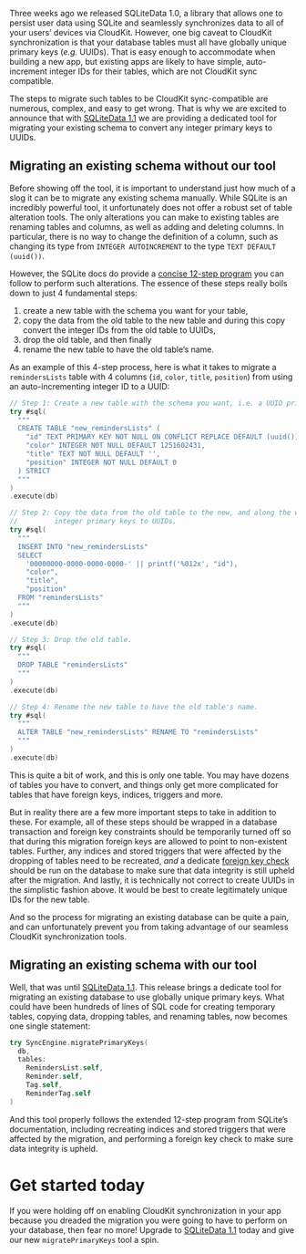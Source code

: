 Three weeks ago we released SQLiteData 1.0, a library that allows one to persist user data using SQLite and seamlessly synchronizes data to all of your users’ devices via CloudKit. However, one big caveat to CloudKit synchronization is that your database tables must all have globally unique primary keys (_e.g._ UUIDs). That is easy enough to accommodate when building a new app, but existing apps are likely to have simple, auto-increment integer IDs for their tables, which are not CloudKit sync compatible.

The steps to migrate such tables to be CloudKit sync-compatible are numerous, complex, and easy to get wrong. That is why we are excited to announce that with [SQLiteData 1.1](https://github.com/pointfreeco/sqlite-data/releases/tag/1.1.0) we are providing a dedicated tool for migrating your existing schema to convert any integer primary keys to UUIDs.

## Migrating an existing schema without our tool

Before showing off the tool, it is important to understand just how much of a slog it can be to migrate any existing schema manually. While SQLite is an incredibly powerful tool, it unfortunately does not offer a robust set of table alteration tools. The only alterations you can make to existing tables are renaming tables and columns, as well as adding and deleting columns. In particular, there is no way to change the definition of a column, such as changing its type from `INTEGER AUTOINCREMENT` to the type `TEXT DEFAULT (uuid())`.

However, the SQLite docs do provide a [concise 12-step program](https://sqlite.org/lang_altertable.html#making_other_kinds_of_table_schema_changes) you can follow to perform such alterations. The essence of these steps really boils down to just 4 fundamental steps:

1. create a new table with the schema you want for your table,
2. copy the data from the old table to the new table and during this copy convert the integer IDs from the old table to UUIDs,
3. drop the old table, and then finally
4. rename the new table to have the old table’s name.

As an example of this 4-step process, here is what it takes to migrate a `remindersLists` table with 4 columns (`id`, `color`, `title`, `position`) from using an auto-incrementing integer ID to a UUID:

```swift
// Step 1: Create a new table with the schema you want, i.e. a UUID primary key.
try #sql(
  """
  CREATE TABLE "new_remindersLists" (
    "id" TEXT PRIMARY KEY NOT NULL ON CONFLICT REPLACE DEFAULT (uuid()),
    "color" INTEGER NOT NULL DEFAULT 1251602431,
    "title" TEXT NOT NULL DEFAULT '', 
    "position" INTEGER NOT NULL DEFAULT 0
  ) STRICT
  """
)
.execute(db)

// Step 2: Copy the data from the old table to the new, and along the way convert
//         integer primary keys to UUIDs.
try #sql(
  """
  INSERT INTO "new_remindersLists"
  SELECT
    '00000000-0000-0000-0000-' || printf('%012x', "id"),
    "color", 
    "title", 
    "position"
  FROM "remindersLists"
  """
)
.execute(db)

// Step 3: Drop the old table.
try #sql(
  """
  DROP TABLE "remindersLists"
  """
)
.execute(db)

// Step 4: Rename the new table to have the old table's name.
try #sql(
  """
  ALTER TABLE "new_remindersLists" RENAME TO "remindersLists"
  """
)
.execute(db)
```

This is quite a bit of work, and this is only one table. You may have dozens of tables you have to convert, and things only get more complicated for tables that have foreign keys, indices, triggers and more. 

But in reality there are a few more important steps to take in addition to these. For example, all of these steps should be wrapped in a database transaction and foreign key constraints should be temporarily turned off so that during this migration foreign keys are allowed to point to non-existent tables. Further, any indices and stored triggers that were affected by the dropping of tables need to be recreated, *and* a dedicate [foreign key check](https://sqlite.org/pragma.html#pragma_foreign_key_check) should be run on the database to make sure that data integrity is still upheld after the migration. And lastly, it is technically not correct to create UUIDs in the simplistic fashion above. It would be best to create legitimately unique IDs for the new table.

And so the process for migrating an existing database can be quite a pain, and can unfortunately prevent you from taking advantage of our seamless CloudKit synchronization tools.

## Migrating an existing schema with our tool

Well, that was until [SQLiteData 1.1](https://github.com/pointfreeco/sqlite-data/releases/tag/1.1.0). This release brings a dedicate tool for migrating an existing database to use globally unique primary keys. What could have been hundreds of lines of SQL code for creating temporary tables, copying data, dropping tables, and renaming tables, now becomes one single statement:

```swift
try SyncEngine.migratePrimaryKeys(
  db,
  tables: 
    RemindersList.self, 
    Reminder.self, 
    Tag.self, 
    ReminderTag.self
)
```

And this tool properly follows the extended 12-step program from SQLite’s documentation, including recreating indices and stored triggers that were affected by the migration, and performing a foreign key check to make sure data integrity is upheld.

# Get started today

If you were holding off on enabling CloudKit synchronization in your app because you dreaded the migration you were going to have to perform on your database, then fear no more! Upgrade to [SQLiteData 1.1](https://github.com/pointfreeco/sqlite-data/releases/tag/1.1.0) today and give our new `migratePrimaryKeys` tool a spin.
